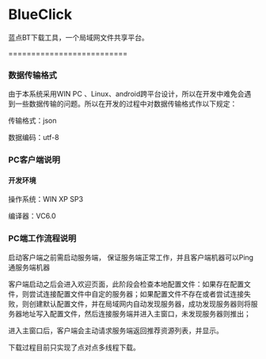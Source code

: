 BlueClick
=========

蓝点BT下载工具，一个局域网文件共享平台。

==========================

### 数据传输格式

由于本系统采用WIN PC 、Linux、android跨平台设计，所以在开发中难免会遇到一些数据传输的问题。所以在开发的过程中对数据传输格式作以下规定：

传输格式：json

数据编码：utf-8

### PC客户端说明
#### 开发环境
操作系统：WIN XP SP3

编译器：VC6.0

### PC端工作流程说明

启动客户端之前需启动服务端， 保证服务端正常工作，并且客户端机器可以Ping通服务端机器

客户端启动之后会进入欢迎页面，此阶段会检查本地配置文件：如果存在配置文件，则尝试连接配置文件中自定的服务器；如果配置文件不存在或者尝试连接失败，则创建默认配置文件，并在局域网内自动发现服务器，成功发现服务器则将服务器地址写入配置文件，然后连接服务端并进入主窗口，未发现服务器则推出；

进入主窗口后，客户端会主动请求服务端返回推荐资源列表，并显示。

下载过程目前只实现了点对点多线程下载。




